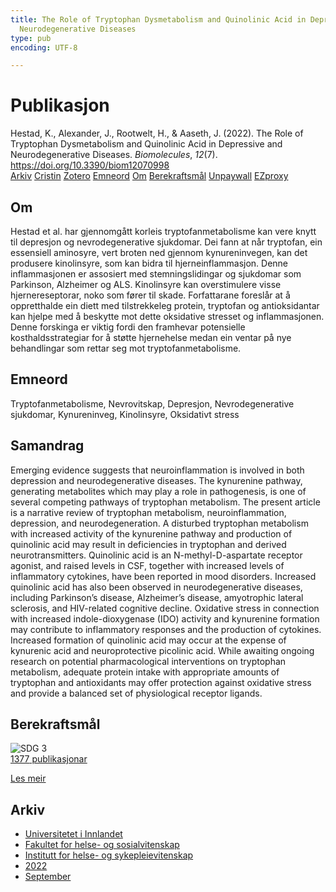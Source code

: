 ```yaml
---
title: The Role of Tryptophan Dysmetabolism and Quinolinic Acid in Depressive and
  Neurodegenerative Diseases
type: pub
encoding: UTF-8

---
```

<h1>Publikasjon</h1>
<article id="csl-bib-container-8FQZVQE4" class="csl-bib-container">
  <div class="csl-bib-body"> <div class="csl-entry">Hestad, K., Alexander, J., Rootwelt, H., &#38; Aaseth, J. (2022). The Role of Tryptophan Dysmetabolism and Quinolinic Acid in Depressive and Neurodegenerative Diseases. <i>Biomolecules</i>, <i>12</i>(7). <a href="https://doi.org/10.3390/biom12070998">https://doi.org/10.3390/biom12070998</a></div> </div>
  <div class="csl-bib-buttons">
    <a href="#taxonomy-article-8FQZVQE4" alt="archive" class="csl-bib-button">Arkiv</a>
    <a href="https://app.cristin.no/results/show.jsf?id=2050250" alt="Cristin" class="csl-bib-button">Cristin</a>
    <a href="http://zotero.org/groups/5881554/items/8FQZVQE4" alt="Zotero" class="csl-bib-button">Zotero</a>
    <a href="#keywords-article-8FQZVQE4" alt="keywords" class="csl-bib-button">Emneord</a>
    <a href="#about-article-8FQZVQE4" alt="about_pub" class="csl-bib-button">Om</a>
    <a href="#sdg-article-8FQZVQE4" alt="sdg" class="csl-bib-button">Berekraftsmål</a>
    <a href="https://www.mdpi.com/2218-273X/12/7/998/pdf?version=1658739095" alt="Unpaywall" class="csl-bib-button">Unpaywall</a>
    <a href="https://www.mdpi.com/2218-273X/12/7/998/pdf?version=1658739095" alt="EZproxy" class="csl-bib-button">EZproxy</a>
  </div>
  <div id="csl-bib-meta-container-8FQZVQE4"></div>
</article>
<div id="csl-bib-meta-8FQZVQE4" class="csl-bib-meta">
  <article id="about-article-8FQZVQE4" class="about_pub-article">
    <h1>Om</h1>
    Hestad et al. har gjennomgått korleis tryptofanmetabolisme kan vere knytt til depresjon og nevrodegenerative sjukdomar. Dei fann at når tryptofan, ein essensiell aminosyre, vert broten ned gjennom kynureninvegen, kan det produsere kinolinsyre, som kan bidra til hjerneinflammasjon. Denne inflammasjonen er assosiert med stemningslidingar og sjukdomar som Parkinson, Alzheimer og ALS. Kinolinsyre kan overstimulere visse hjernereseptorar, noko som fører til skade. Forfattarane foreslår at å oppretthalde ein diett med tilstrekkeleg protein, tryptofan og antioksidantar kan hjelpe med å beskytte mot dette oksidative stresset og inflammasjonen. Denne forskinga er viktig fordi den framhevar potensielle kosthaldsstrategiar for å støtte hjernehelse medan ein ventar på nye behandlingar som rettar seg mot tryptofanmetabolisme.
  </article>
  <article id="keywords-article-8FQZVQE4" class="keywords-article">
    <h1>Emneord</h1>
    Tryptofanmetabolisme, Nevrovitskap, Depresjon, Nevrodegenerative sjukdomar, Kynureninveg, Kinolinsyre, Oksidativt stress
  </article>
  <article id="abstract-article-8FQZVQE4" class="abstract-article">
    <h1>Samandrag</h1>
    Emerging evidence suggests that neuroinflammation is involved in both depression and neurodegenerative diseases. The kynurenine pathway, generating metabolites which may play a role in pathogenesis, is one of several competing pathways of tryptophan metabolism. The present article is a narrative review of tryptophan metabolism, neuroinflammation, depression, and neurodegeneration. A disturbed tryptophan metabolism with increased activity of the kynurenine pathway and production of quinolinic acid may result in deficiencies in tryptophan and derived neurotransmitters. Quinolinic acid is an N-methyl-D-aspartate receptor agonist, and raised levels in CSF, together with increased levels of inflammatory cytokines, have been reported in mood disorders. Increased quinolinic acid has also been observed in neurodegenerative diseases, including Parkinson’s disease, Alzheimer’s disease, amyotrophic lateral sclerosis, and HIV-related cognitive decline. Oxidative stress in connection with increased indole-dioxygenase (IDO) activity and kynurenine formation may contribute to inflammatory responses and the production of cytokines. Increased formation of quinolinic acid may occur at the expense of kynurenic acid and neuroprotective picolinic acid. While awaiting ongoing research on potential pharmacological interventions on tryptophan metabolism, adequate protein intake with appropriate amounts of tryptophan and antioxidants may offer protection against oxidative stress and provide a balanced set of physiological receptor ligands.
  </article>
  <article id="sdg-article-8FQZVQE4" class="sdg-article">
    <h1>Berekraftsmål</h1>
    <div class="sdg-container"><div id="sdg3" class="sdg">
        <img src="{{< params subfolder >}}images/sdg/sdg03_nn.png" class="image" alt="SDG 3">
        <div class="sdg-overlay">
          <a href="{{< params subfolder >}}nn/archive/?sdg=3#archive" class="sdg-publication-count"><span>1377</span> publikasjonar</a>
          <p><a href="https://fn.no/om-fn/fns-baerekraftsmaal/god-helse-og-livskvalitet?lang=nno-NO" class="sdg-read-more">Les meir</a></p>
        </div>
      </div></div>
  </article>
  <article id="taxonomy-article-8FQZVQE4" class="taxonomy-article">
    <h1>Arkiv</h1>
    <ul>
      <li><a href="{{< params subfolder >}}nn/archive/?key=3DCRN523">Universitetet i Innlandet</a></li>
      <li><a href="{{< params subfolder >}}nn/archive/?key=IDKFS3MX">Fakultet for helse- og sosialvitenskap</a></li>
      <li><a href="{{< params subfolder >}}nn/archive/?key=GTV4ECMZ">Institutt for helse- og sykepleievitenskap</a></li>
      <li><a href="{{< params subfolder >}}nn/archive/?key=558P36BB">2022</a></li>
      <li><a href="{{< params subfolder >}}nn/archive/?key=KKN33L7H">September</a></li>
    </ul>
  </article>
</div>
